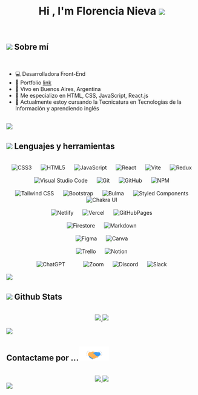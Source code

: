 <h1 align="center"><b>Hi , I'm Florencia Nieva </b><img src="https://media.giphy.com/media/hvRJCLFzcasrR4ia7z/giphy.gif" width="35"></h1>

<br>
	
## <picture><img src="https://media.giphy.com/media/ObNTw8Uzwy6KQ/giphy.gif" width = 30px></picture> **Sobre mí**

<br>

- 💻 Desarrolladora Front-End
- 🔗 Portfolio [link](https://portfolio-florencianieva.vercel.app/)
- 📌 Vivo en Buenos Aires, Argentina
- 🎯 Me especializo en HTML, CSS, JavaScript, React.js
- 🌱 Actualmente estoy cursando la Tecnicatura en Tecnologías de la Información y aprendiendo inglés

<br>

<img src="https://user-images.githubusercontent.com/73097560/115834477-dbab4500-a447-11eb-908a-139a6edaec5c.gif">

<br>

## <img src="https://media2.giphy.com/media/QssGEmpkyEOhBCb7e1/giphy.gif?cid=ecf05e47a0n3gi1bfqntqmob8g9aid1oyj2wr3ds3mg700bl&rid=giphy.gif" width ="25"><b> Lenguajes y herramientas </b>
<br>
<div align="center">
  <img src="https://img.shields.io/badge/css3-%231572B6.svg?style=for-the-badge&logo=css3&logoColor=white" alt="CSS3" style="margin: 0 10px;">
  <img src="https://img.shields.io/badge/html5-%23E34F26.svg?style=for-the-badge&logo=html5&logoColor=white" alt="HTML5" style="margin: 0 10px;">
  <img src="https://img.shields.io/badge/javascript-%23323330.svg?style=for-the-badge&logo=javascript&logoColor=%23F7DF1E" alt="JavaScript" style="margin: 0 10px;">
  <img src="https://img.shields.io/badge/react-%2320232a.svg?style=for-the-badge&logo=react&logoColor=%2361DAFB" alt="React" style="margin: 0 10px;">
  <img src="https://img.shields.io/badge/vite-%23646CFF.svg?style=for-the-badge&logo=vite&logoColor=white" alt="Vite" style="margin: 0 10px;">
  <img src="https://img.shields.io/badge/redux-%23593d88.svg?style=for-the-badge&logo=redux&logoColor=white" alt="Redux" style="margin: 0 10px;">
</div>

<br>
<div align="center">
  <img src="https://img.shields.io/badge/Visual%20Studio%20Code-0078d7.svg?style=for-the-badge&logo=visual-studio-code&logoColor=white" alt="Visual Studio Code" style="margin: 0 10px;">
  <img src="https://img.shields.io/badge/git-%23F05033.svg?style=for-the-badge&logo=git&logoColor=white" alt="Git" style="margin: 0 10px;">
  <img src="https://img.shields.io/badge/github-%23121011.svg?style=for-the-badge&logo=github&logoColor=white" alt="GitHub" style="margin: 0 10px;">
  <img src="https://img.shields.io/badge/NPM-%23CB3837.svg?style=for-the-badge&logo=npm&logoColor=white" alt="NPM" style="margin: 0 10px;">
</div>

<br>

<div align="center">
  <img src="https://img.shields.io/badge/tailwindcss-%2338B2AC.svg?style=for-the-badge&logo=tailwind-css&logoColor=white" alt="Tailwind CSS" style="margin: 0 10px;">
  <img src="https://img.shields.io/badge/bootstrap-%238511FA.svg?style=for-the-badge&logo=bootstrap&logoColor=white" alt="Bootstrap" style="margin: 0 10px;">
  <img src="https://img.shields.io/badge/bulma-00D0B1?style=for-the-badge&logo=bulma&logoColor=white" alt="Bulma" style="margin: 0 10px;">
  <img src="https://img.shields.io/badge/styled--components-DB7093?style=for-the-badge&logo=styled-components&logoColor=white" alt="Styled Components" style="margin: 0 10px;">
  <img src="https://img.shields.io/badge/chakra-%234ED1C5.svg?style=for-the-badge&logo=chakraui&logoColor=white" alt="Chakra UI" style="margin: 0 10px;">
</div>

<br>

<div align="center">
  <img src="https://img.shields.io/badge/netlify-%23000000.svg?style=for-the-badge&logo=netlify&logoColor=#00C7B7" alt="Netlify" style="margin: 0 10px;">
  <img src="https://img.shields.io/badge/vercel-%23000000.svg?style=for-the-badge&logo=vercel&logoColor=white" alt="Vercel" style="margin: 0 10px;">
  <img src="https://img.shields.io/badge/github%20pages-121013?style=for-the-badge&logo=github&logoColor=white" alt="GitHubPages" style="margin: 0 10px;">
</div>

<br>

<div align="center">
  <img src="https://img.shields.io/badge/firebase-a08021?style=for-the-badge&logo=firebase&logoColor=ffcd34" alt="Firestore" style="margin: 0 10px;">
  <img src="https://img.shields.io/badge/markdown-%23000000.svg?style=for-the-badge&logo=markdown&logoColor=white" alt="Markdown" style="margin: 0 10px;">
</div>

<br>

<div align="center">	
  <img src="https://img.shields.io/badge/figma-%23F24E1E.svg?style=for-the-badge&logo=figma&logoColor=white" alt="Figma" style="margin: 0 10px;">
  <img src="https://img.shields.io/badge/Canva-%2300C4CC.svg?style=for-the-badge&logo=Canva&logoColor=white" alt="Canva" style="margin: 0 10px;">
</div>

<br>

<div align="center">
  <img src="https://img.shields.io/badge/Trello-%23026AA7.svg?style=for-the-badge&logo=Trello&logoColor=white" alt="Trello" style="margin: 0 10px;">
  <img src="https://img.shields.io/badge/Notion-%23000000.svg?style=for-the-badge&logo=notion&logoColor=white" alt="Notion" style="margin: 0 10px;">
</div>

<br>

<div align="center">
  <img src="https://img.shields.io/badge/chatGPT-74aa9c?style=for-the-badge&logo=openai&logoColor=white" alt="ChatGPT" style="margin: 0 10px;">
  <img src="https://img.shields.io/badge/Google%20Meet-00897B?style=for-the-badge&logo=google-meet&logoColor=white"Google Meet alt="" style="margin: 0 10px;">
  <img src="https://img.shields.io/badge/Zoom-2D8CFF?style=for-the-badge&logo=zoom&logoColor=white" alt="Zoom" style="margin: 0 10px;">
  <img src="https://img.shields.io/badge/Discord-%235865F2.svg?style=for-the-badge&logo=discord&logoColor=white" alt="Discord" style="margin: 0 10px;">
  <img src="https://img.shields.io/badge/Slack-4A154B?style=for-the-badge&logo=slack&logoColor=white" alt="Slack" style="margin: 0 10px;">
</div>

<br>

<img src="https://user-images.githubusercontent.com/73097560/115834477-dbab4500-a447-11eb-908a-139a6edaec5c.gif">

<br>


## <img src="https://media.giphy.com/media/iY8CRBdQXODJSCERIr/giphy.gif" width="35"><b> Github Stats </b>
<br>

<div align="center">

<a href="https://github.com/FlorenciaNieva/">
  <img height="180em" src="https://github-readme-stats-eight-theta.vercel.app/api?username=FlorenciaNieva&show_icons=true&theme=algolia&include_all_commits=true&count_private=true"/>
  <img height="180em" src="https://github-readme-stats-eight-theta.vercel.app/api/top-langs/?username=FlorenciaNieva&layout=compact&langs_count=8&theme=algolia"/>

</a>
</div>

<br>

<img src="https://user-images.githubusercontent.com/73097560/115834477-dbab4500-a447-11eb-908a-139a6edaec5c.gif">

<br>

## <b align="center"> Contactame por ...</b><img src="https://github.com/0xAbdulKhalid/0xAbdulKhalid/raw/main/assets/mdImages/handshake.gif" width ="80">
<br>

<div align='center'>
  <a href="https://www.linkedin.com/in/florencianievaa/" target="_blank">
    <img src="https://skillicons.dev/icons?i=linkedin&perline=14" />
  </a>

  <a href="mailto:florencianieva930@gmail.com" target="_blank">
    <img src="https://skillicons.dev/icons?i=gmail&perline=14" />
  </a>
</div>

<img src="https://user-images.githubusercontent.com/73097560/115834477-dbab4500-a447-11eb-908a-139a6edaec5c.gif">
